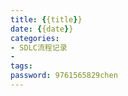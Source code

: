 ```yaml
---
title: {{title}}
date: {{date}} 
categories: 
- SDLC流程记录
- 
tags: 
password: 9761565829chen
---
```

